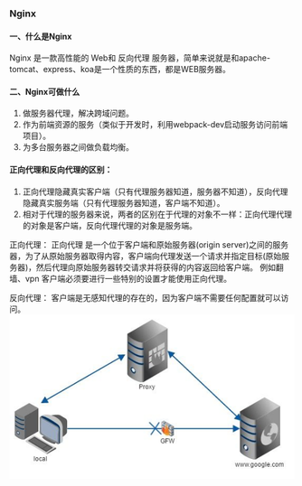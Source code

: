 ### Nginx
#### 一、什么是Nginx
Nginx 是一款高性能的 Web和 反向代理 服务器，简单来说就是和apache-tomcat、express、koa是一个性质的东西，都是WEB服务器。

#### 二、Nginx可做什么
1. 做服务器代理，解决跨域问题。
2. 作为前端资源的服务（类似于开发时，利用webpack-dev启动服务访问前端项目）。
2. 为多台服务器之间做负载均衡。

#### 正向代理和反向代理的区别：
1. 正向代理隐藏真实客户端（只有代理服务器知道，服务器不知道），反向代理隐藏真实服务端（只有代理服务器知道，客户端不知道）。
2. 相对于代理的服务器来说，两者的区别在于代理的对象不一样：正向代理代理的对象是客户端，反向代理代理的对象是服务端。

正向代理：
正向代理 是一个位于客户端和原始服务器(origin server)之间的服务器，为了从原始服务器取得内容，客户端向代理发送一个请求并指定目标(原始服务器)，然后代理向原始服务器转交请求并将获得的内容返回给客户端。
例如翻墙、vpn
客户端必须要进行一些特别的设置才能使用正向代理。

反向代理：
客户端是无感知代理的存在的，因为客户端不需要任何配置就可以访问。
![正向代理图](./img/zxdl.jpg)
